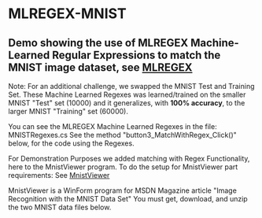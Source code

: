 # MLREGEX-MNIST
## Demo showing the use of MLREGEX Machine-Learned Regular Expressions to match the MNIST image dataset, see [MLREGEX](https://www.mlregex.com/About) 

 Note: For an additional challenge, we swapped the MNIST Test and Training Set.
 These Machine Learned Regexes was learned/trained on the smaller MNIST "Test" set (10000)
 and it generalizes, with **100% accuracy**, to the larger MNIST "Training" set (60000).
                                                                           
  You can see the MLREGEX Machine Learned Regexes in the file: MNISTRegexes.cs
  See the method "button3_MatchWithRegex_Click()" below, for the code using the Regexes.
                                                                           
 For Demonstration Purposes we added matching with Regex Functionality, here to the MnistViewer program.
 To do the setup for MnistViewer part requirements:
    See [MnistViewer](https://learn.microsoft.com/en-us/archive/msdn-magazine/2014/june/test-run-working-with-the-mnist-image-recognition-data-set)

 MnistViewer is a WinForm program for MSDN Magazine article "Image Recognition with the MNIST Data Set"
 You must get, download, and unzip the two MNIST data files below.


